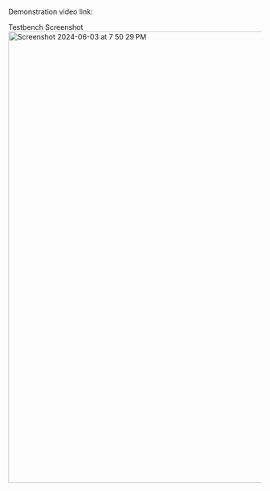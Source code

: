 Demonstration video link:

Testbench Screenshot
<img width="896" alt="Screenshot 2024-06-03 at 7 50 29 PM" src="https://github.com/california-polytechnic-university/ECE3300L_Summer_2024/assets/171191779/a1ee6010-5bf7-41bd-9c98-0246fdb74efb">
